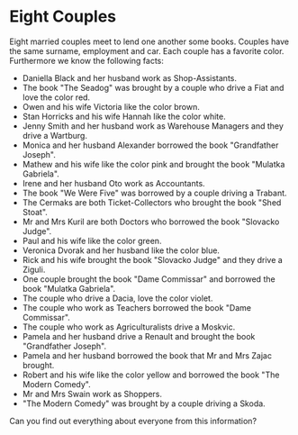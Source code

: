 # Eight Couples

Eight married couples meet to lend one another some books. Couples have the same surname, employment and car. Each couple has a favorite color. Furthermore we know the following facts:

* Daniella Black and her husband work as Shop-Assistants.
* The book "The Seadog" was brought by a couple who drive a Fiat and love the color red.
* Owen and his wife Victoria like the color brown.
* Stan Horricks and his wife Hannah like the color white.
* Jenny Smith and her husband work as Warehouse Managers and they drive a Wartburg.
* Monica and her husband Alexander borrowed the book "Grandfather Joseph".
* Mathew and his wife like the color pink and brought the book "Mulatka Gabriela".
* Irene and her husband Oto work as Accountants.
* The book "We Were Five" was borrowed by a couple driving a Trabant.
* The Cermaks are both Ticket-Collectors who brought the book "Shed Stoat".
* Mr and Mrs Kuril are both Doctors who borrowed the book "Slovacko Judge".
* Paul and his wife like the color green.
* Veronica Dvorak and her husband like the color blue.
* Rick and his wife brought the book "Slovacko Judge" and they drive a Ziguli.
* One couple brought the book "Dame Commissar" and borrowed the book "Mulatka Gabriela".
* The couple who drive a Dacia, love the color violet.
* The couple who work as Teachers borrowed the book "Dame Commissar".
* The couple who work as Agriculturalists drive a Moskvic.
* Pamela and her husband drive a Renault and brought the book "Grandfather Joseph".
* Pamela and her husband borrowed the book that Mr and Mrs Zajac brought.
* Robert and his wife like the color yellow and borrowed the book "The Modern Comedy".
* Mr and Mrs Swain work as Shoppers.
* "The Modern Comedy" was brought by a couple driving a Skoda.

Can you find out everything about everyone from this information?
